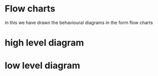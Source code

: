 # Flow charts
  in this we have drawn the behavioural diagrams in the form flow charts
  # high level diagram 
   # low level diagram
